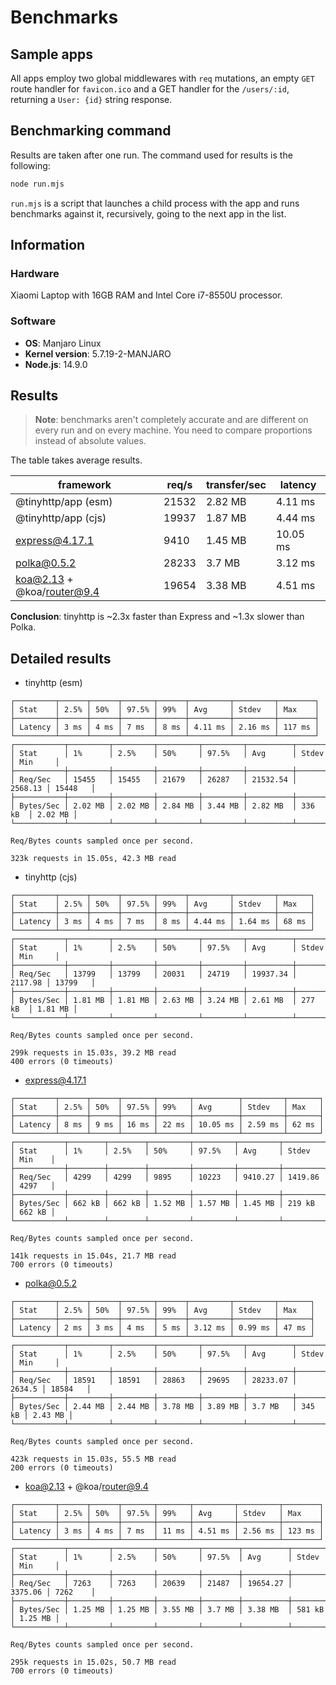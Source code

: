 # Benchmarks

## Sample apps

All apps employ two global middlewares with `req` mutations, an empty `GET` route handler for `favicon.ico` and a GET handler for the `/users/:id`, returning a `User: {id}` string response.

## Benchmarking command

Results are taken after one run. The command used for results is the following:

```sh
node run.mjs
```

`run.mjs` is a script that launches a child process with the app and runs benchmarks against it, recursively, going to the next app in the list.

## Information

### Hardware

Xiaomi Laptop with 16GB RAM and Intel Core i7-8550U processor.

### Software

- **OS**: Manjaro Linux
- **Kernel version**: 5.7.19-2-MANJARO
- **Node.js**: 14.9.0

## Results

> **Note**: benchmarks aren't completely accurate and are different on every run and on every machine. You need to compare proportions instead of absolute values.

The table takes average results.

| framework                  | req/s | transfer/sec | latency  |
| -------------------------- | ----- | ------------ | -------- |
| @tinyhttp/app (esm)        | 21532 | 2.82 MB      | 4.11 ms  |
| @tinyhttp/app (cjs)        | 19937 | 1.87 MB      | 4.44 ms  |
| express@4.17.1             | 9410  | 1.45 MB      | 10.05 ms |
| polka@0.5.2                | 28233 | 3.7 MB       | 3.12 ms  |
| koa@2.13 + @koa/router@9.4 | 19654 | 3.38 MB      | 4.51 ms  |

**Conclusion**: tinyhttp is ~2.3x faster than Express and ~1.3x slower than Polka.

## Detailed results

- tinyhttp (esm)

```
┌─────────┬──────┬──────┬───────┬──────┬─────────┬─────────┬────────┐
│ Stat    │ 2.5% │ 50%  │ 97.5% │ 99%  │ Avg     │ Stdev   │ Max    │
├─────────┼──────┼──────┼───────┼──────┼─────────┼─────────┼────────┤
│ Latency │ 3 ms │ 4 ms │ 7 ms  │ 8 ms │ 4.11 ms │ 2.16 ms │ 117 ms │
└─────────┴──────┴──────┴───────┴──────┴─────────┴─────────┴────────┘
┌───────────┬─────────┬─────────┬─────────┬─────────┬──────────┬─────────┬─────────┐
│ Stat      │ 1%      │ 2.5%    │ 50%     │ 97.5%   │ Avg      │ Stdev   │ Min     │
├───────────┼─────────┼─────────┼─────────┼─────────┼──────────┼─────────┼─────────┤
│ Req/Sec   │ 15455   │ 15455   │ 21679   │ 26287   │ 21532.54 │ 2568.13 │ 15448   │
├───────────┼─────────┼─────────┼─────────┼─────────┼──────────┼─────────┼─────────┤
│ Bytes/Sec │ 2.02 MB │ 2.02 MB │ 2.84 MB │ 3.44 MB │ 2.82 MB  │ 336 kB  │ 2.02 MB │
└───────────┴─────────┴─────────┴─────────┴─────────┴──────────┴─────────┴─────────┘

Req/Bytes counts sampled once per second.

323k requests in 15.05s, 42.3 MB read

```

- tinyhttp (cjs)

```
┌─────────┬──────┬──────┬───────┬──────┬─────────┬─────────┬───────┐
│ Stat    │ 2.5% │ 50%  │ 97.5% │ 99%  │ Avg     │ Stdev   │ Max   │
├─────────┼──────┼──────┼───────┼──────┼─────────┼─────────┼───────┤
│ Latency │ 3 ms │ 4 ms │ 7 ms  │ 8 ms │ 4.44 ms │ 1.64 ms │ 68 ms │
└─────────┴──────┴──────┴───────┴──────┴─────────┴─────────┴───────┘
┌───────────┬─────────┬─────────┬─────────┬─────────┬──────────┬─────────┬─────────┐
│ Stat      │ 1%      │ 2.5%    │ 50%     │ 97.5%   │ Avg      │ Stdev   │ Min     │
├───────────┼─────────┼─────────┼─────────┼─────────┼──────────┼─────────┼─────────┤
│ Req/Sec   │ 13799   │ 13799   │ 20031   │ 24719   │ 19937.34 │ 2117.98 │ 13799   │
├───────────┼─────────┼─────────┼─────────┼─────────┼──────────┼─────────┼─────────┤
│ Bytes/Sec │ 1.81 MB │ 1.81 MB │ 2.63 MB │ 3.24 MB │ 2.61 MB  │ 277 kB  │ 1.81 MB │
└───────────┴─────────┴─────────┴─────────┴─────────┴──────────┴─────────┴─────────┘

Req/Bytes counts sampled once per second.

299k requests in 15.03s, 39.2 MB read
400 errors (0 timeouts)
```

- express@4.17.1

```
┌─────────┬──────┬──────┬───────┬───────┬──────────┬─────────┬───────┐
│ Stat    │ 2.5% │ 50%  │ 97.5% │ 99%   │ Avg      │ Stdev   │ Max   │
├─────────┼──────┼──────┼───────┼───────┼──────────┼─────────┼───────┤
│ Latency │ 8 ms │ 9 ms │ 16 ms │ 22 ms │ 10.05 ms │ 2.59 ms │ 62 ms │
└─────────┴──────┴──────┴───────┴───────┴──────────┴─────────┴───────┘
┌───────────┬────────┬────────┬─────────┬─────────┬─────────┬─────────┬────────┐
│ Stat      │ 1%     │ 2.5%   │ 50%     │ 97.5%   │ Avg     │ Stdev   │ Min    │
├───────────┼────────┼────────┼─────────┼─────────┼─────────┼─────────┼────────┤
│ Req/Sec   │ 4299   │ 4299   │ 9895    │ 10223   │ 9410.27 │ 1419.86 │ 4297   │
├───────────┼────────┼────────┼─────────┼─────────┼─────────┼─────────┼────────┤
│ Bytes/Sec │ 662 kB │ 662 kB │ 1.52 MB │ 1.57 MB │ 1.45 MB │ 219 kB  │ 662 kB │
└───────────┴────────┴────────┴─────────┴─────────┴─────────┴─────────┴────────┘

Req/Bytes counts sampled once per second.

141k requests in 15.04s, 21.7 MB read
700 errors (0 timeouts)
```

- polka@0.5.2

```
┌─────────┬──────┬──────┬───────┬──────┬─────────┬─────────┬───────┐
│ Stat    │ 2.5% │ 50%  │ 97.5% │ 99%  │ Avg     │ Stdev   │ Max   │
├─────────┼──────┼──────┼───────┼──────┼─────────┼─────────┼───────┤
│ Latency │ 2 ms │ 3 ms │ 4 ms  │ 5 ms │ 3.12 ms │ 0.99 ms │ 47 ms │
└─────────┴──────┴──────┴───────┴──────┴─────────┴─────────┴───────┘
┌───────────┬─────────┬─────────┬─────────┬─────────┬──────────┬────────┬─────────┐
│ Stat      │ 1%      │ 2.5%    │ 50%     │ 97.5%   │ Avg      │ Stdev  │ Min     │
├───────────┼─────────┼─────────┼─────────┼─────────┼──────────┼────────┼─────────┤
│ Req/Sec   │ 18591   │ 18591   │ 28863   │ 29695   │ 28233.07 │ 2634.5 │ 18584   │
├───────────┼─────────┼─────────┼─────────┼─────────┼──────────┼────────┼─────────┤
│ Bytes/Sec │ 2.44 MB │ 2.44 MB │ 3.78 MB │ 3.89 MB │ 3.7 MB   │ 345 kB │ 2.43 MB │
└───────────┴─────────┴─────────┴─────────┴─────────┴──────────┴────────┴─────────┘

Req/Bytes counts sampled once per second.

423k requests in 15.03s, 55.5 MB read
200 errors (0 timeouts)
```

- koa@2.13 + @koa/router@9.4

```
┌─────────┬──────┬──────┬───────┬───────┬─────────┬─────────┬────────┐
│ Stat    │ 2.5% │ 50%  │ 97.5% │ 99%   │ Avg     │ Stdev   │ Max    │
├─────────┼──────┼──────┼───────┼───────┼─────────┼─────────┼────────┤
│ Latency │ 3 ms │ 4 ms │ 7 ms  │ 11 ms │ 4.51 ms │ 2.56 ms │ 123 ms │
└─────────┴──────┴──────┴───────┴───────┴─────────┴─────────┴────────┘
┌───────────┬─────────┬─────────┬─────────┬────────┬──────────┬─────────┬─────────┐
│ Stat      │ 1%      │ 2.5%    │ 50%     │ 97.5%  │ Avg      │ Stdev   │ Min     │
├───────────┼─────────┼─────────┼─────────┼────────┼──────────┼─────────┼─────────┤
│ Req/Sec   │ 7263    │ 7263    │ 20639   │ 21487  │ 19654.27 │ 3375.06 │ 7262    │
├───────────┼─────────┼─────────┼─────────┼────────┼──────────┼─────────┼─────────┤
│ Bytes/Sec │ 1.25 MB │ 1.25 MB │ 3.55 MB │ 3.7 MB │ 3.38 MB  │ 581 kB  │ 1.25 MB │
└───────────┴─────────┴─────────┴─────────┴────────┴──────────┴─────────┴─────────┘

Req/Bytes counts sampled once per second.

295k requests in 15.02s, 50.7 MB read
700 errors (0 timeouts)
```
